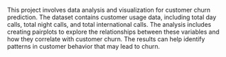 This project involves data analysis and visualization for customer churn prediction. The dataset contains customer usage data, including total day calls, total night calls, and total international calls. The analysis includes creating pairplots to explore the relationships between these variables and how they correlate with customer churn. The results can help identify patterns in customer behavior that may lead to churn.

